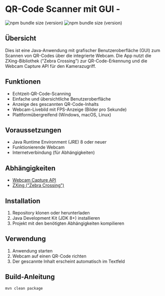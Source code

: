 # QR-Code Scanner mit GUI - 
![npm bundle size (version)](https://img.shields.io/badge/version-0.0.1-green) ![npm bundle size (version)](https://img.shields.io/badge/language-Java-red) 
## Übersicht
Dies ist eine Java-Anwendung mit grafischer Benutzeroberfläche (GUI) zum Scannen von QR-Codes über die integrierte Webcam. Die App nutzt die ZXing-Bibliothek ("Zebra Crossing") zur QR-Code-Erkennung und die Webcam Capture API für den Kamerazugriff.

## Funktionen
- Echtzeit-QR-Code-Scanning
- Einfache und übersichtliche Benutzeroberfläche
- Anzeige des gescannten QR-Code-Inhalts
- Webcam-Livebild mit FPS-Anzeige (Bilder pro Sekunde)
- Plattformübergreifend (Windows, macOS, Linux)

## Voraussetzungen
- Java Runtime Environment (JRE) 8 oder neuer
- Funktionierende Webcam
- Internetverbindung (für Abhängigkeiten)

## Abhängigkeiten
- [Webcam Capture API](https://github.com/sarxos/webcam-capture)
- [ZXing ("Zebra Crossing")](https://github.com/zxing/zxing)

## Installation
1. Repository klonen oder herunterladen
2. Java Development Kit (JDK 8+) installieren
3. Projekt mit den benötigten Abhängigkeiten kompilieren

## Verwendung
1. Anwendung starten
2. Webcam auf einen QR-Code richten
3. Der gescannte Inhalt erscheint automatisch im Textfeld



## Build-Anleitung
```bash
mvn clean package
